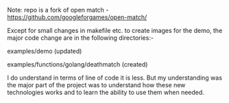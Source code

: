 Note: repo is a fork of open match - https://github.com/googleforgames/open-match/

Except for small changes in makefile etc. to create images for the demo, the major code change are in the following directories:-

examples/demo  (updated)

examples/functions/golang/deathmatch (created)

I do understand in terms of line of code it is less. But my understanding was the major part of the project was to understand how these new technologies works and to learn the ability to use them when needed.